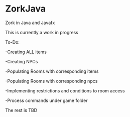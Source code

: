 # ZorkJava
Zork in Java and Javafx

This is currently a work in progress

To-Do:

-Creating ALL items

-Creating NPCs

-Populating Rooms with corresponding items

-Populating Rooms with corresponding npcs

-Implementing restrictions and conditions to room access

-Process commands under game folder

The rest is TBD
